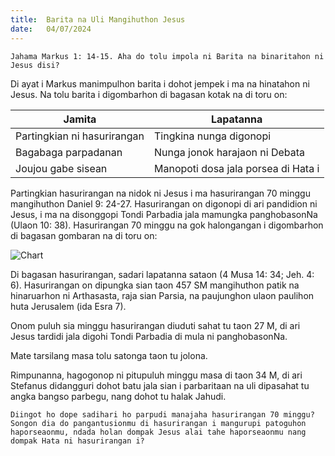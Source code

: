 ```yaml
---
title:  Barita na Uli Mangihuthon Jesus
date:   04/07/2024
---
```


`Jahama Markus 1: 14-15. Aha do tolu impola ni Barita na binaritahon ni Jesus disi?`

Di ayat i Markus manimpulhon barita i dohot jempek i ma na hinatahon ni Jesus. Na tolu barita i digombarhon di bagasan kotak na di toru on:

| Jamita | Lapatanna |
| --- | --- |
| Partingkian ni hasurirangan | Tingkina nunga digonopi |
| Bagabaga parpadanan | Nunga jonok harajaon ni Debata |
| Joujou gabe sisean | Manopoti dosa jala porsea di Hata i |

Partingkian hasurirangan na nidok ni Jesus i ma hasurirangan 70 minggu mangihuthon Daniel 9: 24-27. Hasurirangan on digonopi di ari pandidion ni Jesus, i ma na disonggopi Tondi Parbadia jala mamungka panghobasonNa (Ulaon 10: 38). Hasurirangan 70 minggu na gok halongangan i digombarhon di bagasan gombaran na di toru on:

![Chart](https://sabbath-school-resources-assets.adventech.io/bbc/ss/2024-03/01/chart.png)

Di bagasan hasurirangan, sadari lapatanna sataon (4 Musa 14: 34; Jeh. 4: 6). Hasurirangan on dipungka sian taon 457 SM mangihuthon patik na hinaruarhon ni Arthasasta, raja sian Parsia, na paujunghon ulaon paulihon huta Jerusalem (ida Esra 7).

Onom puluh sia minggu hasurirangan diuduti sahat tu taon 27 M, di ari Jesus tardidi jala digohi Tondi Parbadia di mula ni panghobasonNa.

Mate tarsilang masa tolu satonga taon tu jolona.

Rimpunanna, hagogonop ni pitupuluh minggu masa di taon 34 M, di ari Stefanus didangguri dohot batu jala sian i parbaritaan na uli dipasahat tu angka bangso parbegu, nang dohot tu halak Jahudi.

`Diingot ho dope sadihari ho parpudi manajaha hasurirangan 70 minggu? Songon dia do pangantusionmu di hasurirangan i mangurupi patoguhon haporseaonmu, ndada holan dompak Jesus alai tahe haporseaonmu nang dompak Hata ni hasurirangan i?`